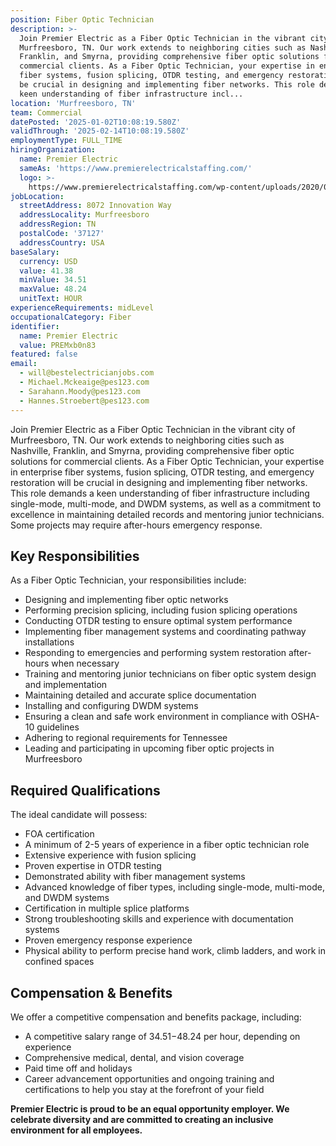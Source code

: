 ```yaml
---
position: Fiber Optic Technician
description: >-
  Join Premier Electric as a Fiber Optic Technician in the vibrant city of
  Murfreesboro, TN. Our work extends to neighboring cities such as Nashville,
  Franklin, and Smyrna, providing comprehensive fiber optic solutions for
  commercial clients. As a Fiber Optic Technician, your expertise in enterprise
  fiber systems, fusion splicing, OTDR testing, and emergency restoration will
  be crucial in designing and implementing fiber networks. This role demands a
  keen understanding of fiber infrastructure incl...
location: 'Murfreesboro, TN'
team: Commercial
datePosted: '2025-01-02T10:08:19.580Z'
validThrough: '2025-02-14T10:08:19.580Z'
employmentType: FULL_TIME
hiringOrganization:
  name: Premier Electric
  sameAs: 'https://www.premierelectricalstaffing.com/'
  logo: >-
    https://www.premierelectricalstaffing.com/wp-content/uploads/2020/05/Premier-Electrical-Staffing-logo.png
jobLocation:
  streetAddress: 8072 Innovation Way
  addressLocality: Murfreesboro
  addressRegion: TN
  postalCode: '37127'
  addressCountry: USA
baseSalary:
  currency: USD
  value: 41.38
  minValue: 34.51
  maxValue: 48.24
  unitText: HOUR
experienceRequirements: midLevel
occupationalCategory: Fiber
identifier:
  name: Premier Electric
  value: PREMxb0n83
featured: false
email:
  - will@bestelectricianjobs.com
  - Michael.Mckeaige@pes123.com
  - Sarahann.Moody@pes123.com
  - Hannes.Stroebert@pes123.com
---
```




Join Premier Electric as a Fiber Optic Technician in the vibrant city of Murfreesboro, TN. Our work extends to neighboring cities such as Nashville, Franklin, and Smyrna, providing comprehensive fiber optic solutions for commercial clients. As a Fiber Optic Technician, your expertise in enterprise fiber systems, fusion splicing, OTDR testing, and emergency restoration will be crucial in designing and implementing fiber networks. This role demands a keen understanding of fiber infrastructure including single-mode, multi-mode, and DWDM systems, as well as a commitment to excellence in maintaining detailed records and mentoring junior technicians. Some projects may require after-hours emergency response.

## Key Responsibilities
As a Fiber Optic Technician, your responsibilities include:

- Designing and implementing fiber optic networks
- Performing precision splicing, including fusion splicing operations
- Conducting OTDR testing to ensure optimal system performance
- Implementing fiber management systems and coordinating pathway installations
- Responding to emergencies and performing system restoration after-hours when necessary
- Training and mentoring junior technicians on fiber optic system design and implementation
- Maintaining detailed and accurate splice documentation
- Installing and configuring DWDM systems
- Ensuring a clean and safe work environment in compliance with OSHA-10 guidelines
- Adhering to regional requirements for Tennessee
- Leading and participating in upcoming fiber optic projects in Murfreesboro

## Required Qualifications
The ideal candidate will possess:

- FOA certification
- A minimum of 2-5 years of experience in a fiber optic technician role
- Extensive experience with fusion splicing
- Proven expertise in OTDR testing
- Demonstrated ability with fiber management systems
- Advanced knowledge of fiber types, including single-mode, multi-mode, and DWDM systems
- Certification in multiple splice platforms
- Strong troubleshooting skills and experience with documentation systems
- Proven emergency response experience
- Physical ability to perform precise hand work, climb ladders, and work in confined spaces

## Compensation & Benefits
We offer a competitive compensation and benefits package, including:

- A competitive salary range of $34.51-$48.24 per hour, depending on experience
- Comprehensive medical, dental, and vision coverage
- Paid time off and holidays
- Career advancement opportunities and ongoing training and certifications to help you stay at the forefront of your field

**Premier Electric is proud to be an equal opportunity employer. We celebrate diversity and are committed to creating an inclusive environment for all employees.**
